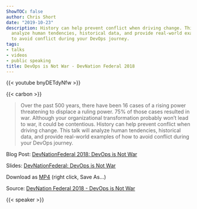 ```yaml
---
ShowTOC: false
author: Chris Short
date: "2019-10-23"
description: History can help prevent conflict when driving change. This talk will
  analyze human tendencies, historical data, and provide real-world examples of how
  to avoid conflict during your DevOps journey.
tags:
- talks
- videos
- public speaking
title: DevOps is Not War - DevNation Federal 2018
---
```


{{< youtube bnyDETdyNfw >}}

{{< carbon >}}

> Over the past 500 years, there have been 16 cases of a rising power threatening to displace a ruling power. 75% of those cases resulted in war. Although your organizational transformation probably won’t lead to war, it could be contentious. History can help prevent conflict when driving change. This talk will analyze human tendencies, historical data, and provide real-world examples of how to avoid conflict during your DevOps journey.

Blog Post: [DevNationFederal 2018: DevOps is Not War](/devnationfederal-2018-devops-is-not-war/)

Slides: [DevNationFederal: DevOps is Not War](https://speakerdeck.com/chrisshort/devnationfederal-devops-is-not-war)

Download as [MP4](https://cdn.chrisshort.net/chrisshort/DevNation_Federal_2018-DevOps_is_Not_War.mp4) (right click, Save As...)

Source: [DevNation Federal 2018 - DevOps is Not War](https://youtu.be/bnyDETdyNfw)

{{< speaker >}}
